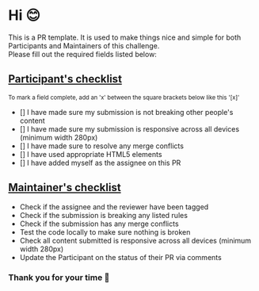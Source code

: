 # Hi 😊
This is a PR template. It is used to make things nice and simple for both Participants and Maintainers of this challenge.
<br>
Please fill out the required fields listed below:

## <ins> Participant's checklist </ins>

<small>  To mark a field complete, add an 'x' between the square brackets below like this '[x]'</small>

- [] I have made sure my submission is not breaking other people's content
- [] I have made sure my submission is responsive across all devices (minimum width 280px)
- [] I have made sure to resolve any merge conflicts
- [] I have used appropriate HTML5 elements
- [] I have added myself as the assignee on this PR


## <ins>  Maintainer's checklist </ins>

- Check if the assignee and the reviewer have been tagged
- Check if the submission is breaking any listed rules
- Check if the submission has any merge conflicts 
- Test the code locally to make sure nothing is broken
- Check all content submitted is responsive across all devices (minimum width 280px)
- Update the Participant on the status of their PR via comments


### Thank you for your time 💛